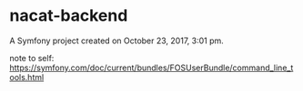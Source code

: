 nacat-backend
=============

A Symfony project created on October 23, 2017, 3:01 pm.

note to self: 
https://symfony.com/doc/current/bundles/FOSUserBundle/command_line_tools.html